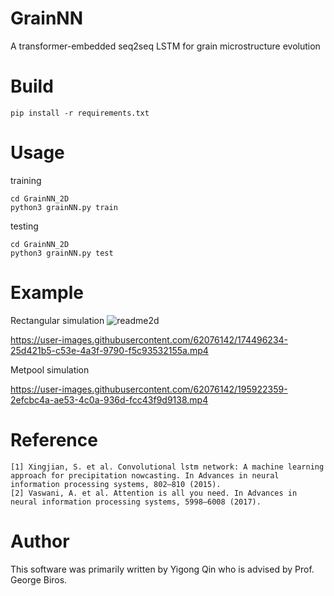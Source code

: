 # GrainNN

A transformer-embedded seq2seq LSTM for grain microstructure evolution

# Build

```
pip install -r requirements.txt
```

# Usage
training
```
cd GrainNN_2D
python3 grainNN.py train 
```

testing

```
cd GrainNN_2D
python3 grainNN.py test 
```



# Example 

Rectangular simulation
![readme2d](https://user-images.githubusercontent.com/62076142/172073935-421b9c17-d2ce-48be-b534-9e337deeb170.png)


https://user-images.githubusercontent.com/62076142/174496234-25d421b5-c53e-4a3f-9790-f5c93532155a.mp4

Metpool simulation


https://user-images.githubusercontent.com/62076142/195922359-2efcbc4a-ae53-4c0a-936d-fcc43f9d9138.mp4

# Reference
```
[1] Xingjian, S. et al. Convolutional lstm network: A machine learning approach for precipitation nowcasting. In Advances in neural information processing systems, 802–810 (2015).
[2] Vaswani, A. et al. Attention is all you need. In Advances in neural information processing systems, 5998–6008 (2017).
```
# Author
This software was primarily written by Yigong Qin who is advised by Prof. George Biros.
